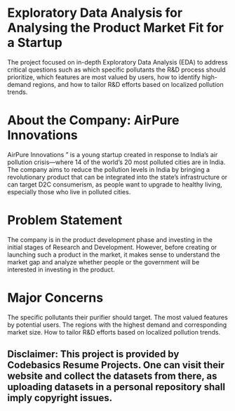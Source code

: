 # Exploratory Data Analysis for Analysing the Product Market Fit for a Startup
The project focused on in-depth Exploratory Data Analysis (EDA) to address critical questions such as which specific pollutants the R&amp;D process should prioritize, which features are most valued by users, how to identify high-demand regions, and how to tailor R&amp;D efforts based on localized pollution trends.

# About the Company: AirPure Innovations
AirPure Innovations ” is a young startup created in response to India’s air pollution crisis—where 14 of the world’s 20 most polluted cities are in India. The company aims to reduce the pollution levels in India by bringing a revolutionary product that can be integrated into the state’s infrastructure or can target D2C consumerism, as people want to upgrade to healthy living, especially those who live in polluted cities.

# Problem Statement
The company is in the product development phase and investing in the initial stages of Research and Development. However, before creating or launching such a product in the market, it makes sense to understand the market gap and analyze whether people or the government will be interested in investing in the product.

# Major Concerns
The specific pollutants their purifier should target.
The most valued features by potential users.
The regions with the highest demand and corresponding market size.
How to tailor R&D efforts based on localized pollution trends.

## Disclaimer: This project is provided by Codebasics Resume Projects. One can visit their website and collect the datasets from there, as uploading datasets in a personal repository shall imply copyright issues. 
